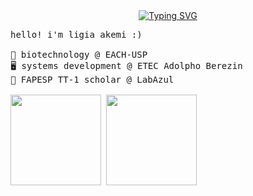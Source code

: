 <div align="center">
      <a href="https://git.io/typing-svg"><img src="https://readme-typing-svg.demolab.com?font=Fira+Code&pause=1000&color=FF6E96&width=435&lines=hello!+🫶+%3A)" alt="Typing SVG" /></a>
</div>

<pre>
hello! i'm ligia akemi :)

🧬 biotechnology @ EACH-USP  
🖥️ systems development @ ETEC Adolpho Berezin  
🦠 FAPESP TT-1 scholar @ LabAzul  

<img height="145px" src="https://github-readme-stats.vercel.app/api/top-langs/?username=limiyama&layout=compact&langs_count=8&theme=dracula&hide_border=true"/> <img height="145px" src="https://github-readme-stats.vercel.app/api?username=limiyama&theme=dracula&hide_border=true&include_all_commits=false&count_private=false"/>
</pre>
